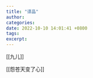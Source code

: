 ```yaml
---
title: "谭晶"
author: 
categories: 
date: 2022-10-10 14:01:41 +0800
tags: 
excerpt: 
---
```





[[九儿]]


[[怨苍天变了心]]
